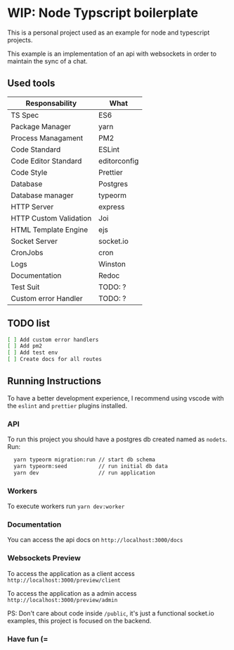 # WIP: Node Typscript boilerplate

This is a personal project used as an example for node and typescript projects.

This example is an implementation of an api with websockets in order to maintain the sync of a chat.

## Used tools

| Responsability         | What         |
| ---------------------- | ------------ |
| TS Spec                | ES6          |
| Package Manager        | yarn         |
| Process Managament     | PM2          |
| Code Standard          | ESLint       |
| Code Editor Standard   | editorconfig |
| Code Style             | Prettier     |
| Database               | Postgres     |
| Database manager       | typeorm      |
| HTTP Server            | express      |
| HTTP Custom Validation | Joi          |
| HTML Template Engine   | ejs          |
| Socket Server          | socket.io    |
| CronJobs               | cron         |
| Logs                   | Winston      |
| Documentation          | Redoc        |
| Test Suit              | TODO: ?      |
| Custom error Handler   | TODO: ?      |

## TODO list

```sh
[ ] Add custom error handlers
[ ] Add pm2
[ ] Add test env
[ ] Create docs for all routes
```

## Running Instructions

To have a better development experience, I recommend using vscode with the `eslint` and `prettier` plugins installed.

### API

To run this project you should have a postgres db created named as `nodets`.
Run:

```sh
  yarn typeorm migration:run // start db schema
  yarn typeorm:seed          // run initial db data
  yarn dev                   // run application
```

### Workers

To execute workers run `yarn dev:worker`

### Documentation

You can access the api docs on `http://localhost:3000/docs`

### Websockets Preview

To access the application as a client access `http://localhost:3000/preview/client`

To access the application as a admin access `http://localhost:3000/preview/admin`

PS: Don't care about code inside `/public`, it's just a functional socket.io examples, this project is focused on the backend.

### Have fun (=
